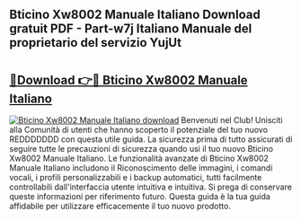 ## Bticino Xw8002 Manuale Italiano Download gratuit PDF - Part-w7j Italiano Manuale del proprietario del servizio YujUt

# <h2><a href="http://dfasea1.blite.top/?on=Bticino+Xw8002+Manuale+Italiano">🔗Download 👉🔴 Bticino Xw8002 Manuale Italiano</a></h2>

[![Bticino Xw8002 Manuale Italiano download](https://i.imgur.com/lujVjoI.png)](http://dfasea1.blite.top/?on=Bticino+Xw8002+Manuale+Italiano)
Benvenuti nel Club! Unisciti alla Comunità di utenti che hanno scoperto il potenziale del tuo nuovo REDDDDDDD con questa utile guida. La sicurezza prima di tutto assicurati di seguire tutte le precauzioni di sicurezza quando usi il tuo nuovo Bticino Xw8002 Manuale Italiano. Le funzionalità avanzate di Bticino Xw8002 Manuale Italiano includono il Riconoscimento delle immagini, i comandi vocali, i profili personalizzabili e i backup automatici, tutti facilmente controllabili dall'interfaccia utente intuitiva e intuitiva. Si prega di conservare queste informazioni per riferimento futuro. Questa guida è la tua guida affidabile per utilizzare efficacemente il tuo nuovo prodotto.

